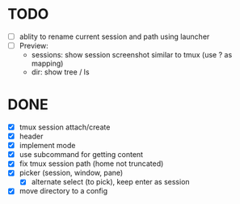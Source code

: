 # TODO

- [ ] ablity to rename current session and path using launcher
- [ ] Preview:
  - sessions: show session screenshot similar to tmux (use ? as mapping)
  - dir: show tree / ls

# DONE

- [x] tmux session attach/create
- [x] header
- [x] implement mode
- [x] use subcommand for getting content
- [x] fix tmux session path (home not truncated)
- [x] picker (session, window, pane)
  - [x] alternate select (to pick), keep enter as session
- [x] move directory to a config

